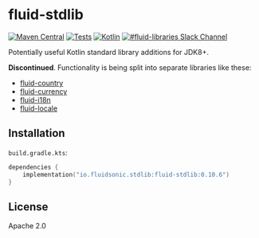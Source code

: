 fluid-stdlib
============

[![Maven Central](https://img.shields.io/maven-central/v/io.fluidsonic.stdlib/fluid-stdlib?label=Maven%20Central)](https://search.maven.org/artifact/io.fluidsonic.stdlib/fluid-stdlib)
[![Tests](https://github.com/fluidsonic/fluid-stdlib/workflows/Tests/badge.svg)](https://github.com/fluidsonic/fluid-stdlib/actions?workflow=Tests)
[![Kotlin](https://img.shields.io/badge/Kotlin-1.4.31-blue.svg)](https://github.com/JetBrains/kotlin/releases/v1.4.31)
[![#fluid-libraries Slack Channel](https://img.shields.io/badge/slack-%23fluid--libraries-543951.svg?label=Slack)](https://kotlinlang.slack.com/messages/C7UDFSVT2/)

Potentially useful Kotlin standard library additions for JDK8+.

**Discontinued**. Functionality is being split into separate libraries like these:

- [fluid-country](https://github.com/fluidsonic/fluid-country)
- [fluid-currency](https://github.com/fluidsonic/fluid-currency)
- [fluid-i18n](https://github.com/fluidsonic/fluid-i18n)
- [fluid-locale](https://github.com/fluidsonic/fluid-locale)

Installation
------------

`build.gradle.kts`:

```kotlin
dependencies {
	implementation("io.fluidsonic.stdlib:fluid-stdlib:0.10.6")
}
```

License
-------

Apache 2.0
